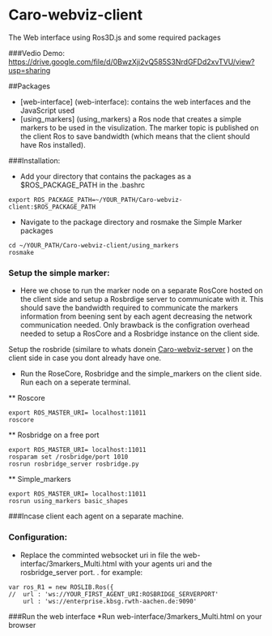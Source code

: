 # Caro-webviz-client
The Web interface using Ros3D.js and some required packages


###Vedio Demo:
https://drive.google.com/file/d/0BwzXji2vQ585S3NrdGFDd2xvTVU/view?usp=sharing

##Packages
* [web-interface] (web-interface): contains the web interfaces and the JavaScript used
* [using_markers] (using_markers) a Ros node that creates a simple markers to be used in the visulization. The marker topic is published on the client Ros to save bandwidth (which means that the client should have Ros installed).

###Installation:
* Add your directory that contains the packages as a $ROS_PACKAGE_PATH in the .bashrc
```
export ROS_PACKAGE_PATH=~/YOUR_PATH/Caro-webviz-client:$ROS_PACKAGE_PATH
```

* Navigate to the package directory and rosmake the Simple Marker packages 
```
cd ~/YOUR_PATH/Caro-webviz-client/using_markers
rosmake
```

### Setup the simple marker:
* Here we chose to run the marker node on a separate RosCore hosted on the client side and setup a Rosbrdige server to communicate with it. This should save the bandwidth required to communicate the markers information from beening sent by each agent decreasing the network communication needed. Only brawback is the configration overhead needed to setup a RosCore and a Rosbridge instance on the client side.

Setup the rosbride (similare to whats donein [Caro-webviz-server](https://github.com/MostafaGomaa/Caro-webviz-server/blob/master/README.md) ) on the client side in case you dont already have one.

* Run the RoseCore, Rosbridge and the simple_markers on the client side. Run each on a seperate terminal.

** Roscore
```
export ROS_MASTER_URI= localhost:11011
roscore
```

** Rosbridge on a free port
```
export ROS_MASTER_URI= localhost:11011
rosparam set /rosbridge/port 1010
rosrun rosbridge_server rosbridge.py
```

** Simple_markers
```
export ROS_MASTER_URI= localhost:11011
rosrun using_markers basic_shapes
```

###Incase client each agent on a separate machine.

### Configuration:
* Replace the comminted websocket uri in file the web-interfac/3markers_Multi.html with your agents uri and the rosbridge_server port.
. for example:
```
var ros_R1 = new ROSLIB.Ros({
//  url : 'ws://YOUR_FIRST_AGENT_URI:ROSBRIDGE_SERVERPORT'
    url : 'ws://enterprise.kbsg.rwth-aachen.de:9090'

```


###Run the web interface
*Run web-interface/3markers_Multi.html on your browser



